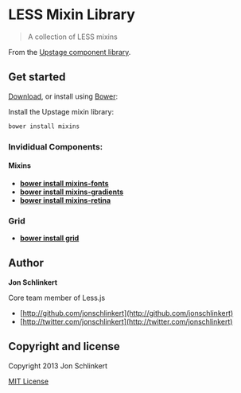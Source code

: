 # LESS Mixin Library

> A collection of LESS mixins

From the [Upstage component library](https://github.com/upstage/components).

## Get started

[Download](https://github.com/upstage/mixins/archive/master.zip), or install using [Bower](https://github.com/bower/bower):

Install the Upstage mixin library:

``` bash
bower install mixins
```


### Invididual Components:
#### Mixins

- **[bower install mixins-fonts](https://github.com/upstage/mixins-fonts/)**
- **[bower install mixins-gradients](https://github.com/upstage/mixins-gradients/)**
- **[bower install mixins-retina](https://github.com/upstage/mixins-fonts/)**

### Grid

- **[bower install grid](https://github.com/upstage/grid/)**


## Author

**Jon Schlinkert**

Core team member of Less.js

+ [http://github.com/jonschlinkert](http://github.com/jonschlinkert)
+ [http://twitter.com/jonschlinkert](http://twitter.com/jonschlinkert)


## Copyright and license

Copyright 2013 Jon Schlinkert

[MIT License](LICENSE-MIT)